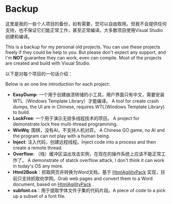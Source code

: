 # Backup

这里是我的一些个人项目的备份，如有需要，您可以自由取用。但我不会提供任何支持，也不保证它们能正常工作，甚至正常编译。大多数项目使用Visual Studio创建和编译。

This is a backup for my personal old projects. You can use these projects freely if they could be help to you. But please don't expect any support, and I'm **NOT** guarantee they can work, even can compile. Most of the projects are created and build with Visual Studio.

以下是对每个项目的一句话介绍：

Below is an one line introduction for each project:

* **EasyDump**: 一个用于创建崩溃转储的小工具，用户界面只有中文，需要安装WTL（Windows Template Library）才能编译。 A tool for create crash dumps, the UI are in Chinese, requires WTL(Windows Template Library) to build.
* **LockFree**: 一个用于演示无锁多线程技术的项目。 A project for demonstrate lock free multi-thread programming.
* **WinWq**: 围棋，没有AI，不支持人机对弈。 A Chinese GO game, no AI and the program can not play with a human being.
* **Inject**: 注入代码，创建远程线程。Inject code into a process and then create a remote thread.
* **Overflow**: （栈）缓冲区溢出攻击实例，在现在的操作系统上应该不能正常工作了。 A demonstrate of statck overflow attack, I don't think it can work in today's OS any more.
* **Html2Book**：抓取网页并转换为Word文档，基于 [HtmlAgilityPack](http://htmlagilitypack.codeplex.com/) 实现，目前只支持抓取劝学网。Grab web pages and convert them to a Word document, based on  [HtmlAgilityPack](http://htmlagilitypack.codeplex.com/) .
* **subfont.cs**：用于提取字体文件子集的代码片段。A piece of code to a pick up a subset of a font file.